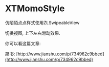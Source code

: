# XTMomoStyle
仿陌陌点点样式使用ZLSwipeableView

切换视图, 上下左右滑动效果.

你可以看这篇文章: 

简书: [http://www.jianshu.com/p/734962c9bbed](http://www.jianshu.com/p/734962c9bbed)
